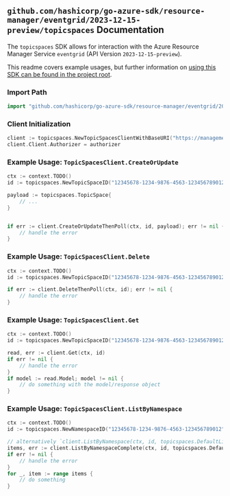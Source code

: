 
## `github.com/hashicorp/go-azure-sdk/resource-manager/eventgrid/2023-12-15-preview/topicspaces` Documentation

The `topicspaces` SDK allows for interaction with the Azure Resource Manager Service `eventgrid` (API Version `2023-12-15-preview`).

This readme covers example usages, but further information on [using this SDK can be found in the project root](https://github.com/hashicorp/go-azure-sdk/tree/main/docs).

### Import Path

```go
import "github.com/hashicorp/go-azure-sdk/resource-manager/eventgrid/2023-12-15-preview/topicspaces"
```


### Client Initialization

```go
client := topicspaces.NewTopicSpacesClientWithBaseURI("https://management.azure.com")
client.Client.Authorizer = authorizer
```


### Example Usage: `TopicSpacesClient.CreateOrUpdate`

```go
ctx := context.TODO()
id := topicspaces.NewTopicSpaceID("12345678-1234-9876-4563-123456789012", "example-resource-group", "namespaceValue", "topicSpaceValue")

payload := topicspaces.TopicSpace{
	// ...
}


if err := client.CreateOrUpdateThenPoll(ctx, id, payload); err != nil {
	// handle the error
}
```


### Example Usage: `TopicSpacesClient.Delete`

```go
ctx := context.TODO()
id := topicspaces.NewTopicSpaceID("12345678-1234-9876-4563-123456789012", "example-resource-group", "namespaceValue", "topicSpaceValue")

if err := client.DeleteThenPoll(ctx, id); err != nil {
	// handle the error
}
```


### Example Usage: `TopicSpacesClient.Get`

```go
ctx := context.TODO()
id := topicspaces.NewTopicSpaceID("12345678-1234-9876-4563-123456789012", "example-resource-group", "namespaceValue", "topicSpaceValue")

read, err := client.Get(ctx, id)
if err != nil {
	// handle the error
}
if model := read.Model; model != nil {
	// do something with the model/response object
}
```


### Example Usage: `TopicSpacesClient.ListByNamespace`

```go
ctx := context.TODO()
id := topicspaces.NewNamespaceID("12345678-1234-9876-4563-123456789012", "example-resource-group", "namespaceValue")

// alternatively `client.ListByNamespace(ctx, id, topicspaces.DefaultListByNamespaceOperationOptions())` can be used to do batched pagination
items, err := client.ListByNamespaceComplete(ctx, id, topicspaces.DefaultListByNamespaceOperationOptions())
if err != nil {
	// handle the error
}
for _, item := range items {
	// do something
}
```
